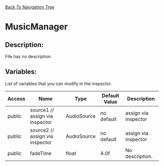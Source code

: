 [Back To Navigation Tree](https://wesleywh.github.io/GameDevRepo/docs/navigation.html)
# MusicManager

## Description:
File has no description.

## Variables:
List of variables that you can modify in the inspector.

|Access|Name|Type|Default Value|Description|
|---|---|---|---|---|
|public|source1                   // assign via inspector|AudioSource|no default|assign via inspector|
|public|source2              // assign via inspector|AudioSource|no default|assign via inspector|
|public|fadeTime|float|4.0f|No description.|
